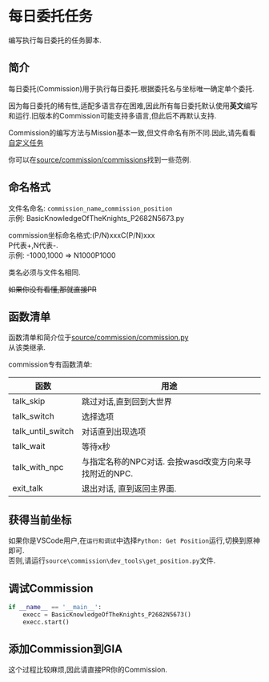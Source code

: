 # 每日委托任务
编写执行每日委托的任务脚本.

## 简介
每日委托(Commission)用于执行每日委托.根据委托名与坐标唯一确定单个委托.

因为每日委托的稀有性,适配多语言存在困难,因此所有每日委托默认使用**英文**编写和运行.旧版本的Commission可能支持多语言,但此后不再默认支持.

Commission的编写方法与Mission基本一致,但文件命名有所不同.因此,请先看看[自定义任务](./mission.md)

你可以在[source/commission/commissions](https://github.com/infstellar/genshin_impact_assistant/tree/main/source/commission/commissions)找到一些范例.  

## 命名格式

文件名命名: `commission_name`_`commission_position`  
示例: BasicKnowledgeOfTheKnights_P2682N5673.py

commission坐标命名格式:(P/N)xxxC(P/N)xxx  
P代表+,N代表-.  
示例: -1000,1000 => N1000P1000  

类名必须与文件名相同.

~~如果你没有看懂,那就直接PR~~

## 函数清单
函数清单和简介位于[source/commission/commission.py](https://github.com/infstellar/genshin_impact_assistant/tree/main/source/commission/commission.py)  
从该类继承.

commission专有函数清单:

|函数|用途|
|----|----|
|talk_skip|跳过对话,直到回到大世界|
|talk_switch|选择选项|
|talk_until_switch|对话直到出现选项|
|talk_wait|等待x秒|
|talk_with_npc|与指定名称的NPC对话. 会按wasd改变方向来寻找附近的NPC.|
|exit_talk|退出对话, 直到返回主界面.|


## 获得当前坐标
如果你是VSCode用户,在`运行和调试`中选择`Python: Get Position`运行,切换到原神即可.  
否则,请运行`source\commission\dev_tools\get_position.py`文件.

## 调试Commission

```python
if __name__ == '__main__':
    execc = BasicKnowledgeOfTheKnights_P2682N5673()
    execc.start()
```

## 添加Commission到GIA

这个过程比较麻烦,因此请直接PR你的Commission.